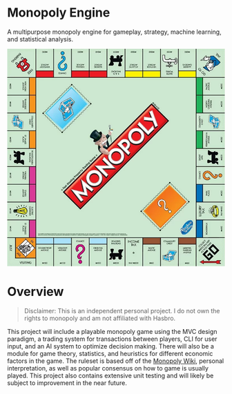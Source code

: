 # Monopoly Engine

A multipurpose monopoly engine for gameplay, strategy, machine learning, and statistical analysis.

![](images/monopolyboard.png)

# Overview

> Disclaimer: This is an independent personal project. I do not own the rights to monopoly and am not affiliated with Hasbro.

This project will include a playable monopoly game using the MVC design paradigm, a trading system for transactions between players, CLI for user input, and an AI system to optimize decision making. There will also be a module for game theory, statistics, and heuristics for different economic factors in the game. The ruleset is based off of the [Monopoly Wiki](https://monopoly.fandom.com/wiki/House_Rules), personal interpretation, as well as popular consensus on how to game is usually played. This project also contains extensive unit testing and will likely be subject to improvement in the near future.